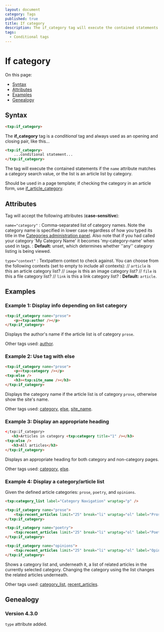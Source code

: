 ```yaml
---
layout: document
category: Tags
published: true
title: If category
description: The if_category tag will execute the contained statements if the 'name' attribute matches a category search value, or the list is an article list by category.
tags:
  - Conditional tags
---
```


# If category

On this page:

* [Syntax](#syntax)
* [Attributes](#attributes)
* [Examples](#examples)
* [Genealogy](#genealogy)

## Syntax

~~~ html
<txp:if_category>
~~~

The **if_category** tag is a *conditional* tag and always used as an opening and closing pair, like this...

~~~ html
<txp:if_category>
    ...conditional statement...
</txp:if_category>
~~~

The tag will execute the contained statements if the `name` attribute matches a category search value, or the list is an article list by category.

Should be used in a page template; if checking the category in an article form, use [if_article_category](if_article_category).

## Attributes

Tag will accept the following attributes (**case-sensitive**):

`name="category"`
: Comma-separated list of category names. Note the category name is specified in lower case regardless of how you typed its title in the [Categories administration panel](http://docs.textpattern.io/administration/categories-panel). Also note that if you had called your category 'My Category Name' it becomes 'my-category-name' when used in tags.
: **Default:** unset, which determines whether ''any'' category listing is being viewed.

`type="context"`
: Textpattern context to check against. You can choose from the following contexts (set to empty to include all contexts): //
`article` is this an article category list? //
`image` is this an image category list? //
`file` is this a file category list? //
`link` is this a link category list?
: **Default:** `article`.

## Examples

### Example 1: Display info depending on list category

~~~ html
<txp:if_category name="prose">
    <p><txp:author /></p>
</txp:if_category>
~~~

Displays the author's name if the article list is of category `prose`.

Other tags used: [author](author).

### Example 2: Use tag with else

~~~ html
<txp:if_category name="prose">
    <p><txp:category /></p>
<txp:else />
    <h3><txp:site_name /></h3>
</txp:if_category>
~~~

Displays the category name if the article list is of category `prose`, otherwise show the site's name.

Other tags used: [category](category), [else](else), [site_name](site_name).

### Example 3: Display an appropriate heading

~~~ html
<;txp:if_category>
   <h3>Articles in category <txp:category title="1" /></h3>
<txp:else />
   <h3>All articles</h3>
</txp:if_category>
~~~

Displays an appropriate heading for both category and non-category pages.

Other tags used: [category](category), [else](else).

### Example 4: Display a category/article list

Given the defined article categories: `prose`, `poetry`, and `opinions`.

~~~ html
<txp:category_list label="Category Navigation" wraptag="p" />

<txp:if_category name="prose">
    <txp:recent_articles limit="25" break="li" wraptag="ol" label="Prose" category="prose" />
</txp:if_category>

<txp:if_category name="poetry">
    <txp:recent_articles limit="25" break="li" wraptag="ol" label="Poetry" category="poetry" />
</txp:if_category>

<txp:if_category name="opinions">
    <txp:recent_articles limit="25" break="li" wraptag="ol" label="Opinions" category="opinions" />
</txp:if_category>
~~~

Shows a category list and, underneath it, a list of related articles in the currently selected category. Changing the category using the list changes the related articles underneath.

Other tags used: [category_list](category_list), [recent_articles](recent_articles).

## Genealogy

### Version 4.3.0

`type` attribute added.
